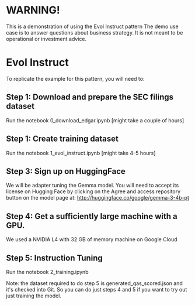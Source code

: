 # WARNING!

This is a demonstration of using the Evol Instruct pattern
The demo use case is to answer questions about business strategy.
It is not meant to be operational or investment advice.

# Evol Instruct

To replicate the example for this pattern, you will need to:

## Step 1: Download and prepare the SEC filings dataset
Run the notebook 0_download_edgar.ipynb  [might take a couple of hours]

## Step 1: Create training dataset 
Run the notebook 1_evol_instruct.ipynb  [might take 4-5 hours]

## Step 3: Sign up on HuggingFace
We will be adapter tuning the Gemma model.
You will need to accept its license on Hugging Face by clicking on the Agree and access repository button on the model page at: 
http://huggingface.co/google/gemma-3-4b-pt

## Step 4: Get a sufficiently large machine with a GPU.
We used a NVIDIA L4 with 32 GB of memory machine on Google Cloud

## Step 5: Instruction Tuning
Run the notebook 2_training.ipynb

Note: the dataset required to do step 5 is generated_qas_scored.json and it's checked into Git.
So you can do just steps 4 and 5 if you want to try out just training the model.


